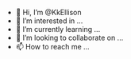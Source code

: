 - 👋 Hi, I’m @KkEllison
- 👀 I’m interested in ...
- 🌱 I’m currently learning ...
- 💞️ I’m looking to collaborate on ...
- 📫 How to reach me ...

<!---
KkEllison/KkEllison is a ✨ special ✨ repository because its `README.md` (this file) appears on your GitHub profile.
You can click the Preview link to take a look at your changes.
--->
